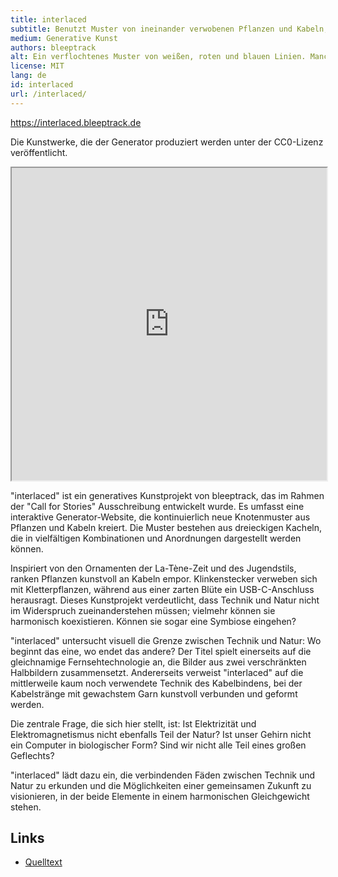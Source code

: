 ```yaml
---
title: interlaced
subtitle: Benutzt Muster von ineinander verwobenen Pflanzen und Kabeln, um spielerisch zu zeigen, dass Technologie und Natur in Harmonie koexistieren können.
medium: Generative Kunst
authors: bleeptrack
alt: Ein verflochtenes Muster von weißen, roten und blauen Linien. Manche enden in Blättern, andere in VGA-Steckern.
license: MIT
lang: de
id: interlaced
url: /interlaced/
---
```


<https://interlaced.bleeptrack.de>

Die Kunstwerke, die der Generator produziert werden unter der CC0-Lizenz veröffentlicht.

<iframe src="https://interlaced.bleeptrack.de" width="100%" height="500" ></iframe>

"interlaced" ist ein generatives Kunstprojekt von bleeptrack, das im Rahmen der "Call for Stories" Ausschreibung entwickelt wurde. Es umfasst eine interaktive Generator-Website, die kontinuierlich neue Knotenmuster aus Pflanzen und Kabeln kreiert. Die Muster bestehen aus dreieckigen Kacheln, die in vielfältigen Kombinationen und Anordnungen dargestellt werden können.

Inspiriert von den Ornamenten der La-Tène-Zeit und des Jugendstils, ranken Pflanzen kunstvoll an Kabeln empor. Klinkenstecker verweben sich mit Kletterpflanzen, während aus einer zarten Blüte ein USB-C-Anschluss herausragt. Dieses Kunstprojekt verdeutlicht, dass Technik und Natur nicht im Widerspruch zueinanderstehen müssen; vielmehr können sie harmonisch koexistieren. Können sie sogar eine Symbiose eingehen?

"interlaced" untersucht visuell die Grenze zwischen Technik und Natur: Wo beginnt das eine, wo endet das andere? Der Titel spielt einerseits auf die gleichnamige Fernsehtechnologie an, die Bilder aus zwei verschränkten Halbbildern zusammensetzt. Andererseits verweist "interlaced" auf die mittlerweile kaum noch verwendete Technik des Kabelbindens, bei der Kabelstränge mit gewachstem Garn kunstvoll verbunden und geformt werden.

Die zentrale Frage, die sich hier stellt, ist: Ist Elektrizität und Elektromagnetismus nicht ebenfalls Teil der Natur? Ist unser Gehirn nicht ein Computer in biologischer Form? Sind wir nicht alle Teil eines großen Geflechts?

"interlaced" lädt dazu ein, die verbindenden Fäden zwischen Technik und Natur zu erkunden und die Möglichkeiten einer gemeinsamen Zukunft zu visionieren, in der beide Elemente in einem harmonischen Gleichgewicht stehen.

## Links

- [Quelltext](https://github.com/bleeptrack/interlaced)
